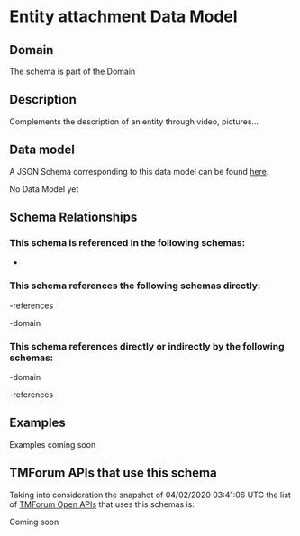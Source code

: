 # Entity attachment Data Model

## Domain

The  schema is part of the  Domain

## Description

Complements the description of an entity through video, pictures...

## Data model

A JSON Schema corresponding to this data model can be found
[here](https://github.com/tmforum-rand/schemas/blob/candidates/Common/EntityAttachment.schema.json).

No Data Model yet

## Schema Relationships

### This schema is referenced in the following schemas:

-

### This schema references the following schemas directly:

-references

-domain

### This schema references directly or indirectly by the following schemas:

-domain

-references



## Examples

Examples coming soon

## TMForum APIs that use this schema

Taking into consideration the snapshot of 04/02/2020 03:41:06 UTC the list of [TMForum Open APIs](https://www.tmforum.org/open-apis/) that uses this schemas is:

Coming soon